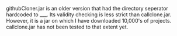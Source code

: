githubCloner.jar is an older version that had the directory seperator hardcoded to ___.  Its validity checking is less strict than callclone.jar. However, it is a jar on which I have downloaded 10,000's of projects. callclone.jar has not been tested to
that extent yet.